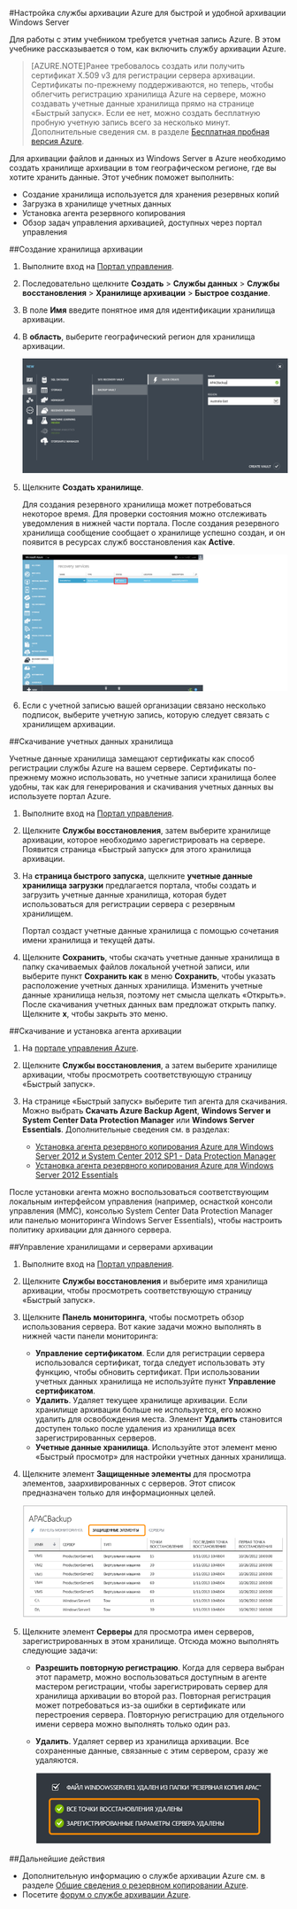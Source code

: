 <properties 
	pageTitle="Настройка службы архивации Azure для быстрой и удобной архивации Windows Server" 
	description="С помощью данного учебника можно получить необходимые навыки по использованию службы архивации в облачных решениях Microsoft Azure для архивирования Windows Server в облачную среду." 
	services="backup" 
	documentationCenter="" 
	authors="markgalioto" 
	manager="jwhit" 
	editor="tysonn"/>

<tags 
	ms.service="backup" 
	ms.workload="storage-backup-recovery" 
	ms.tgt_pltfrm="na" 
	ms.devlang="na" 
	ms.topic="article" 
	ms.date="06/03/2015" 
	ms.author="markgal"/>

#Настройка службы архивации Azure для быстрой и удобной архивации Windows Server

Для работы с этим учебником требуется учетная запись Azure. В этом учебнике рассказывается о том, как включить службу архивации Azure.
>[AZURE.NOTE]Ранее требовалось создать или получить сертификат X.509 v3 для регистрации сервера архивации. Сертификаты по-прежнему поддерживаются, но теперь, чтобы облегчить регистрацию хранилища Azure на сервере, можно создавать учетные данные хранилища прямо на странице «Быстрый запуск». Если ее нет, можно создать бесплатную пробную учетную запись всего за несколько минут. Дополнительные сведения см. в разделе [Бесплатная пробная версия Azure](https://azure.microsoft.com/pricing/free-trial/).

Для архивации файлов и данных из Windows Server в Azure необходимо создать хранилище архивации в том географическом регионе, где вы хотите хранить данные. Этот учебник поможет выполнить:

- Создание хранилища используется для хранения резервных копий
- Загрузка в хранилище учетных данных
- Установка агента резервного копирования
- Обзор задач управления архивацией, доступных через портал управления

##Создание хранилища архивации

1. Выполните вход на [Портал управления](https://manage.windowsazure.com).
2. Последовательно щелкните **Создать** > **Службы данных** > **Службы восстановления** > **Хранилище архивации** > **Быстрое создание**.
3. В поле **Имя** введите понятное имя для идентификации хранилища архивации.
4. В **область**, выберите географический регион для хранилища архивации.

    ![Новое хранилище архивации](./media/backup-configure-vault/RS_newbackupvault.png)

5. Щелкните **Создать хранилище**.

    Для создания резервного хранилища может потребоваться некоторое время. Для проверки состояния можно отслеживать уведомления в нижней части портала. После создания резервного хранилища сообщение сообщает о хранилище успешно создан, и он появится в ресурсах служб восстановления как **Active**.

    ![Создание хранилища архивации](./media/backup-configure-vault/RS_backupvaultcreation.png)

6. Если с учетной записью вашей организации связано несколько подписок, выберите учетную запись, которую следует связать с хранилищем архивации.

##Скачивание учетных данных хранилища

Учетные данные хранилища замещают сертификаты как способ регистрации службы Azure на вашем сервере. Сертификаты по-прежнему можно использовать, но учетные записи хранилища более удобны, так как для генерирования и скачивания учетных данных вы используете портал Azure.

1. Выполните вход на [Портал управления](https://manage.windowsazure.com).
2. Щелкните **Службы восстановления**, затем выберите хранилище архивации, которое необходимо зарегистрировать на сервере. Появится страница «Быстрый запуск» для этого хранилища архивации.
3. На **страница быстрого запуска**, щелкните **учетные данные хранилища загрузки** предлагается портала, чтобы создать и загрузить учетные данные хранилища, которая будет использоваться для регистрации сервера с резервным хранилищем.

    Портал создаст учетные данные хранилища с помощью сочетания имени хранилища и текущей даты.

4. Щелкните **Сохранить**, чтобы скачать учетные данные хранилища в папку скачиваемых файлов локальной учетной записи, или выберите пункт **Сохранить как** в меню **Сохранить**, чтобы указать расположение учетных данных хранилища. Изменить учетные данные хранилища нельзя, поэтому нет смысла щелкать «Открыть». После скачивания учетных данных вам предложат открыть папку. Щелкните **x**, чтобы закрыть это меню.

##Скачивание и установка агента архивации

1. На [портале управления Azure](https://manage.windowsazure.com).
2. Щелкните **Службы восстановления**, а затем выберите хранилище архивации, чтобы просмотреть соответствующую страницу «Быстрый запуск».
3. На странице «Быстрый запуск» выберите тип агента для скачивания. Можно выбрать **Скачать Azure Backup Agent**, **Windows Server и System Center Data Protection Manager** или **Windows Server Essentials**. Дополнительные сведения см. в разделах:

	* [Установка агента резервного копирования Azure для Windows Server 2012 и System Center 2012 SP1 - Data Protection Manager](http://technet.microsoft.com/library/hh831761.aspx#BKMK_installagent)
	* [Установка агента резервного копирования Azure для Windows Server 2012 Essentials](http://technet.microsoft.com/library/jj884318.aspx)

После установки агента можно воспользоваться соответствующим локальным интерфейсом управления (например, оснасткой консоли управления (MMC), консолью System Center Data Protection Manager или панелью мониторинга Windows Server Essentials), чтобы настроить политику архивации для данного сервера.

##Управление хранилищами и серверами архивации

1. Выполните вход на [Портал управления](https://manage.windowsazure.com).
2. Щелкните **Службы восстановления** и выберите имя хранилища архивации, чтобы просмотреть соответствующую страницу «Быстрый запуск».
3. Щелкните **Панель мониторинга**, чтобы посмотреть обзор использования сервера. Вот какие задачи можно выполнять в нижней части панели мониторинга:

    - **Управление сертификатом**. Если для регистрации сервера использовался сертификат, тогда следует использовать эту функцию, чтобы обновить сертификат. При использовании учетных данных хранилища не используйте пункт **Управление сертификатом**.
    - **Удалить**. Удаляет текущее хранилище архивации. Если хранилище архивации больше не используется, его можно удалить для освобождения места. Элемент **Удалить** становится доступен только после удаления из хранилища всех зарегистрированных серверов.
    - **Учетные данные хранилища**. Используйте этот элемент меню «Быстрый просмотр» для настройки учетных данных хранилища.

4. Щелкните элемент **Защищенные элементы** для просмотра элементов, заархивированных с серверов. Этот список предназначен только для информационных целей.

    ![Защищенные элементы](./media/backup-configure-vault/RS_protecteditems.png)

5. Щелкните элемент **Серверы** для просмотра имен серверов, зарегистрированных в этом хранилище. Отсюда можно выполнять следующие задачи:

    - **Разрешить повторную регистрацию**. Когда для сервера выбран этот параметр, можно воспользоваться доступным в агенте мастером регистрации, чтобы зарегистрировать сервер для хранилища архивации во второй раз. Повторная регистрация может потребоваться из-за ошибки в сертификате или перестроения сервера. Повторную регистрацию для отдельного имени сервера можно выполнять только один раз.
    - **Удалить**. Удаляет сервер из хранилища архивации. Все сохраненные данные, связанные с этим сервером, сразу же удаляются.

        ![Удаленный сервер](./media/backup-configure-vault/RS_deletedserver.png)

##Дальнейшие действия

- Дополнительную информацию о службе архивации Azure см. в разделе [Общие сведения о резервном копировании Azure](http://go.microsoft.com/fwlink/p/?LinkId=222425). 
- Посетите [форум о службе архивации Azure](http://go.microsoft.com/fwlink/p/?LinkId=290933).

<!---HONumber=GIT-SubDir--> 